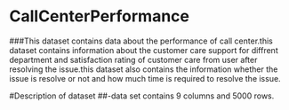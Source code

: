 # CallCenterPerformance
###This dataset contains data about the performance of call center.this dataset contains information about the customer care support for diffrent department and satisfaction rating of customer care from user after resolving the issue.this dataset also contains the information whether the issue is resolve or not and how much time is required to resolve the issue.

#Description of dataset
##-data set contains 9 columns and 5000 rows.

